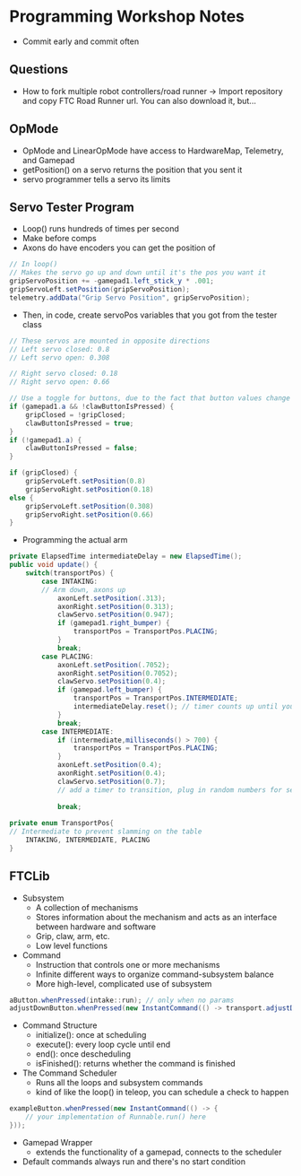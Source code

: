 # Programming Workshop Notes
- Commit early and commit often

## Questions
- How to fork multiple robot controllers/road runner -> Import repository and copy FTC Road Runner url. You can also download it, but...

## OpMode
- OpMode and LinearOpMode have access to HardwareMap, Telemetry, and Gamepad
- getPosition() on a servo returns the position that you sent it
- servo programmer tells a servo its limits

## Servo Tester Program
- Loop() runs hundreds of times per second
- Make before comps
- Axons do have encoders you can get the position of
~~~ java
// In loop()
// Makes the servo go up and down until it's the pos you want it
gripServoPosition += -gamepad1.left_stick_y * .001;
gripServoLeft.setPosition(gripServoPosition);
telemetry.addData("Grip Servo Position", gripServoPosition);
~~~
- Then, in code, create servoPos variables that you got from the tester class
~~~ java
// These servos are mounted in opposite directions
// Left servo closed: 0.8
// Left servo open: 0.308

// Right servo closed: 0.18
// Right servo open: 0.66

// Use a toggle for buttons, due to the fact that button values change hundreds of times in the loop
if (gamepad1.a && !clawButtonIsPressed) {
    gripClosed = !gripClosed;
    clawButtonIsPressed = true;
}
if (!gamepad1.a) {
    clawButtonIsPressed = false;
}

if (gripClosed) {
    gripServoLeft.setPosition(0.8)
    gripServoRight.setPosition(0.18)
else {
    gripServoLeft.setPosition(0.308)
    gripServoRight.setPosition(0.66)
}
~~~
- Programming the actual arm
~~~ java
private ElapsedTime intermediateDelay = new ElapsedTime();
public void update() {
    switch(transportPos) {
        case INTAKING:
        // Arm down, axons up
            axonLeft.setPosition(.313);
            axonRight.setPosition(0.313);
            clawServo.setPosition(0.947);
            if (gamepad1.right_bumper) {
                transportPos = TransportPos.PLACING;
            }
            break;
        case PLACING:
            axonLeft.setPosition(.7052);
            axonRight.setPosition(0.7052);
            clawServo.setPosition(0.4);
            if (gamepad.left_bumper) {
                transportPos = TransportPos.INTERMEDIATE;
                intermediateDelay.reset(); // timer counts up until you reset again
            }
            break;
        case INTERMEDIATE: 
            if (intermediate,milliseconds() > 700) {
                transportPos = TransportPos.PLACING;
            }
            axonLeft.setPosition(0.4);
            axonRight.setPosition(0.4);
            clawServo.setPosition(0.7);
            // add a timer to transition, plug in random numbers for servo pos
            
            break;
            
private enum TransportPos{
// Intermediate to prevent slamming on the table
    INTAKING, INTERMEDIATE, PLACING
}
 ~~~

## FTCLib
- Subsystem
  - A collection of mechanisms
  - Stores information about the mechanism and acts as an interface between hardware and software
  - Grip, claw, arm, etc.
  - Low level functions
- Command
  - Instruction that controls one or more mechanisms
  - Infinite different ways to organize command-subsystem balance
  - More high-level, complicated use of subsystem
~~~ java
aButton.whenPressed(intake::run); // only when no params
adjustDownButton.whenPressed(new InstantCommand(() -> transport.adjustDown(), transport());
~~~
- Command Structure
  - initialize(): once at scheduling
  - execute(): every loop cycle until end
  - end(): once descheduling
  - isFinished(): returns whether the command is finished
- The Command Scheduler
  - Runs all the loops and subsystem commands
  - kind of like the loop() in teleop, you can schedule a check to happen
~~~ java
exampleButton.whenPressed(new InstantCommand(() -> {
    // your implementation of Runnable.run() here
}));
~~~
- Gamepad Wrapper
  - extends the functionality of a gamepad, connects to the scheduler
- Default commands always run and there's no start condition